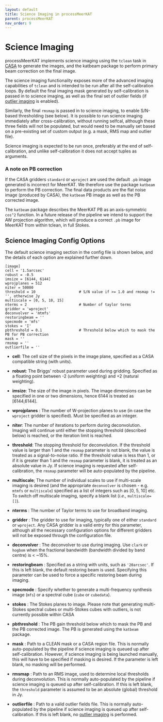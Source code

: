 ```yaml
---
layout: default
title: Science Imaging in processMeerKAT
parent: processMeerKAT
nav_order: 9
---
```


# Science Imaging

processMeerKAT implements science imaging using the `tclean` task in
[CASA](https://casadocs.readthedocs.io/en/stable/) to generate the images, and
the katbeam package to perform primary beam correction on the final image.

The science imaging functionality exposes more of the advanced imaging
capabilities of `tclean` and is intended to be run after all the
self-calibration loops. By default the final imaging mask generated by
self-calibration is passed in to science imaging, as well as the final set of
outlier fields (if [outlier imaging](/docs/processMeerKAT/self-calibration-in-processmeerkat#outlier-imaging) is enabled).

Similarly, the final `rmsmap` is passed in to science imaging, to enable S/N-based thresholding (see below).
It is possible to run science imaging immediately after cross-calibration, without running selfcal, although these three fields
will not be populated, but would need to be manually set based on a pre-existing set of custom output (e.g. a mask, RMS map and outlier file).

Science imaging is expected to be run once, preferably at the end of self-calibration, and
unlike self-calibration it does not accept tuples as arguments.

### A note on PB correction

If the CASA gridders `standard` or `wproject` are used the default `.pb` image
generated is incorrect for MeerKAT. We therefore use the package `katbeam` to
perform the PB correction. The final data products are the flat noise image
(produced by CASA), the `katbeam` PB image as well as the PB corrected image.

The `katbeam` package describes the MeerKAT PB as an axis-symmetric `cos^2`
function. In a future release of the pipeline we intend to support the AW
projection algorithm, which will produce a correct `.pb` image for MeerKAT from
within tclean, in full Stokes.


## Science Imaging Config Options

The default science imaging section in the config file is shown below, and the details of each option are explained further down.

```
[image]
cell = '1.5arcsec'
robust = -0.5
imsize = [6144, 6144]
wprojplanes = 512
niter = 50000
threshold = 10                    # S/N value if >= 1.0 and rmsmap != '', otherwise Jy
multiscale = [0, 5, 10, 15]
nterms = 2                        # Number of taylor terms
gridder = 'wproject'
deconvolver = 'mtmfs'
restoringbeam = ''
specmode = 'mfs'
stokes = 'I'
pbthreshold = 0.1                 # Threshold below which to mask the PB for PB correction
mask = ''
rmsmap = ''
outlierfile = ''
```


* **cell**: The cell size of the pixels in the image plane, specified as a CASA
  compatible string (with units).

* **robust**: The Briggs' robust parameter used during gridding. Specified as a
  floating point between -2 (uniform weighting) and +2 (natural weighting).

* **imsize**: The size of the image in pixels. The image dimensions can be
  specified in one or two dimensions, hence 6144 is treated as [6144,6144].

* **wprojplanes** : The number of W-projection planes to use (in case the
  `wproject` gridder is specified). Must be specified as an integer.

* **niter**: The number of iterations to perform during deconvolution. Imaging
  will continue until either the stopping threshold (described below) is
  reached, or the iteration limit is reached.

* **threshold**: The stopping threshold for deconvolution. If the threshold
  value is larger than 1 and the `rmsmap` parameter is not blank, the value is
  treated as a signal-to-noise ratio. If the threshold value is less than 1, or
  if it is greater than 1 and the `rmsmap` parameter is blank, it is treated as
  an absolute value in Jy. If science imaging is requested after
  self-calibration, the `rmsmap` parameter will be auto-populated by the
  pipeline.

* **multiscale**; The number of individual scales to use if multi-scale imaging
  is desired (and the appropriate `deconvolver` is chosen - e.g. `mtmfs` or `multiscale`) specified as a list
  of integers such as [0, 5, 10] etc. To switch off multiscale imaging, specify
  a blank list (*i.e.,* `multiscale=[]`).

* **nterms** : The number of Taylor terms to use for broadband imaging.

* **gridder** : The gridder to use for imaging, typically one of either
  `standard` or `wproject`. Any CASA gridder is a valid entry for this
  parameter, although all the necessary configuration options for different
  gridders will not be exposed through the configuration file.

* **deconvolver** : The deconvolver to use during imaging. Use `clark` or `hogbom` when the fractional bandwidth (bandwidth divided by band centre) is < ~15%.

* **restoringbeam** : Specified as a string with units, such as `'20arcsec'`. If
  this is left blank, the default restoring beam is used. Specifying this
  parameter can be used to force a specific restoring beam during imaging.

* **specmode** : Specify whether to generate a multi-frequency synthesis image
  (`mfs`) or a spectral cube (`cube` or `cubedata`).

* **stokes** : The Stokes planes to image. Please note that generating
  multi-Stokes spectral cubes or multi-Stokes cubes with outliers, is not currently possible within CASA

* **pbthreshold** : The PB gain threshold below which to mask the PB and the PB
  corrected image. The PB is generated using the `katbeam` package.

* **mask** : Path to a CLEAN mask or a CASA region file. This is normally
  auto-populated by the pipeline if science imaging is queued up after
  self-calibration. However, if science imaging is being launched manually, this
  will have to be specified if masking is desired. If the parameter is left
  blank, no masking will be performed.

* **rmsmap** : Path to an RMS image, used to determine local thresholds during
  deconvolution. This is normally auto-populated by the pipeline if science
  imaging is queued up after self-calibration. If this is left blank, the
  `threshold` parameter is assumed to be an absolute (global) threshold in Jy.

* **outlierfile** : Path to a valid outlier fields file. This is normally
  auto-populated by the pipeline if science imaging is queued up after
  self-calibration. If this is left blank, no [outlier imaging](/docs/processMeerKAT/self-calibration-in-processmeerkat#outlier-imaging) is performed.
